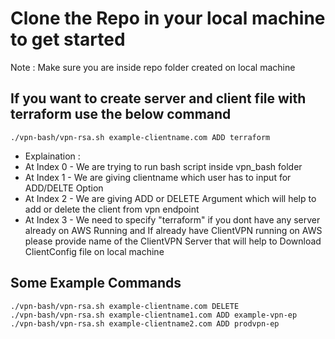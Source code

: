 # Clone the Repo in your local machine to get started
Note : Make sure you are inside repo folder created on local machine

## If you want to create server and client file with terraform use the below command
```
./vpn-bash/vpn-rsa.sh example-clientname.com ADD terraform
```
- Explaination : 
 - At Index 0 - We are trying to run bash script inside vpn_bash folder
 - At Index 1 - We are giving clientname which user has to input for ADD/DELTE Option
 - At Index 2 - We are giving ADD or DELETE Argument which will help to add or delete the client from vpn endpoint
 - At Index 3 - We need to specify "terraform" if you dont have any server already on AWS Running and If already have ClientVPN running on AWS                             please provide name of the ClientVPN Server that will help to Download ClientConfig file on local machine
## Some Example Commands
```
./vpn-bash/vpn-rsa.sh example-clientname.com DELETE
./vpn-bash/vpn-rsa.sh example-clientname1.com ADD example-vpn-ep
./vpn-bash/vpn-rsa.sh example-clientname2.com ADD prodvpn-ep
```
